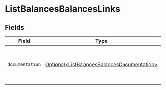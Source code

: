 # ListBalancesBalancesLinks


## Fields

| Field                                                                                                    | Type                                                                                                     | Required                                                                                                 | Description                                                                                              |
| -------------------------------------------------------------------------------------------------------- | -------------------------------------------------------------------------------------------------------- | -------------------------------------------------------------------------------------------------------- | -------------------------------------------------------------------------------------------------------- |
| `documentation`                                                                                          | [Optional\<ListBalancesBalancesDocumentation>](../../models/errors/ListBalancesBalancesDocumentation.md) | :heavy_minus_sign:                                                                                       | The URL to the generic Mollie API error handling guide.                                                  |